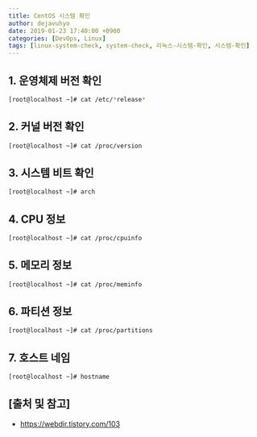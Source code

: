 ```yaml
---
title: CentOS 시스템 확인
author: dejavuhyo
date: 2019-01-23 17:40:00 +0900
categories: [DevOps, Linux]
tags: [linux-system-check, system-check, 리눅스-시스템-확인, 시스템-확인]
---
```


## 1. 운영체제 버전 확인

```bash
[root@localhost ~]# cat /etc/*release*
```

## 2. 커널 버전 확인

```bash
[root@localhost ~]# cat /proc/version
```

## 3. 시스템 비트 확인

```bash
[root@localhost ~]# arch
```

## 4. CPU 정보

```bash
[root@localhost ~]# cat /proc/cpuinfo
```

## 5. 메모리 정보

```bash
[root@localhost ~]# cat /proc/meminfo
```

## 6. 파티션 정보

```bash
[root@localhost ~]# cat /proc/partitions
```

## 7. 호스트 네임

```bash
[root@localhost ~]# hostname
```

## [출처 및 참고]
* <https://webdir.tistory.com/103>
